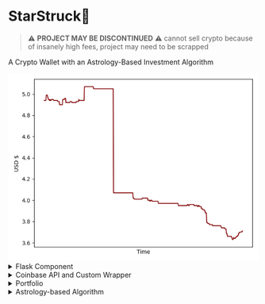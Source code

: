 # StarStruck🚀
> :warning: **PROJECT MAY BE DISCONTINUED** :warning: 
cannot sell crypto because of insanely high fees, project may need to be scrapped


A Crypto Wallet with an Astrology-Based Investment Algorithm 

<div align="center">
<img src='https://github.com/daminals/StarStruck/blob/master/static/graph/Portfolio.png'>
</div>

<details>
<summary>Flask Component</summary>

 **Layout of the Application** <br/>

<img src="#" /> <br/>
boring explanation boring explanation boring explanation

<br> **JQuery Integration** <br/>
boring explanation boring explanation boring explanation

<br> **Easily Expandable Routes**  <br/>
boring explanation boring explanation boring explanation
<br/>
<br/>
</details>

<details>
<summary>Coinbase API and Custom Wrapper</summary>

**Buying and Selling** <br/>
boring explanation boring explanation boring explanation

<br/>  **Custom Wrapper** <br/>
boring explanation boring explanation boring explanation
<br/>
<br/>
</details>

<details>
<summary> Portfolio </summary>

**Graphing from Firebase** <br/>
Reading and setting data to and from Firebase Real Time Database and using said data in conjunction with Matplotlib to show current graphs of the Portfolio value over time and the individuals coin values over time
<br/>
<br/>

</details>

<details>
<summary> Astrology-based Algorithm </summary>

**Work in Progress** <br/>

<br/></details>
